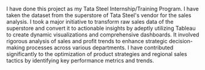 I have done this project as my Tata Steel Internship/Training Program. I have taken the dataset from the superstore of Tata Steel's vendor for the sales analysis. I took a major initiative to transform raw sales data of the superstore and convert it to actionable insights by adeptly utilizing Tableau to create dynamic visualizations and comprehensive dashboards. It involved rigorous analysis of sales and profit trends to enhance strategic decision-making processes across various departments. 
I have contributed significantly to the optimization of product strategies and regional sales tactics by identifying key performance metrics and trends.
